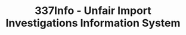 ---
bigquery: https://console.cloud.google.com/bigquery?p=patents-public-data&d=usitc_investigations&page=dataset&project=sheets-management-319211
citation: US International Trade Commission 337Info Unfair Import Investigations Information
  System
contributors: US International Trade Comission
cost: None
description: US International Trade Commission 337Info Unfair Import Investigations
  Information System contains data on investigations done under Section 337. Section
  337 declares the infringement of certain statutory intellectual property rights
  and other forms of unfair competition in import trade to be unlawful practices.
  Most Section 337 investigations involve allegations of patent or registered trademark
  infringement.
documentation: FAQ and tutorial available on the site
last_edit: Mon, 04 Apr 2022 19:10:40 GMT
location: https://pubapps2.usitc.gov/337external/
maintained_by: US International Trade Comission
schema_fields: '[''lastUpdated'', ''actualEndDateEvidHear'', ''patentNumber'', ''ouiiParticipation'',
  ''htsNumbers'', ''issueDateOtherNonFinal'', ''teoIdIssueDate'', ''teoReliefGranted'',
  ''docketNo'', ''reportingRequirements'', ''scheduledStartDateEvidHear'', ''invUnfairAct'',
  ''endDateMarkmanHearing'', ''teoIdDueDate'', ''publication_number'', ''finalDetNoViolation'',
  ''targetDate'', ''dateOfPublicationFrNotice'', ''startDateMarkmanHearing'', ''complainant'',
  ''actualStartDateEvidHear'', ''investigationTermDate'', ''finalIdOnViolationDue'',
  ''dateComplaintFiled'', ''id'', ''teoProceedingInvolved'', ''cafcAppeals'', ''ouiiAttorney'',
  ''aljAssigned'', ''trademarkNumbers'', ''currentStatus'', ''finalDetViolation'',
  ''markmanHearing'', ''gcAttorney'', ''currentActiveALJ'', ''scheduledEndDateEvidHear'',
  ''investigationNo'', ''internalRemand'', ''finalIdOnViolationIssue'', ''title'',
  ''patentNumbers'', ''respondent'', ''copyrightNumbers'', ''investigationType'',
  ''dateCreated'']'
shortname: unfair_import_investigations
tags:
- import
- legal
- trade
timeframe: 2008-2021 (prior to 2008 downloadable as a JSON file)
title: 337Info - Unfair Import Investigations Information System
uuid: 2721f5ec-e599-4890-9265-9706719fc71e
---